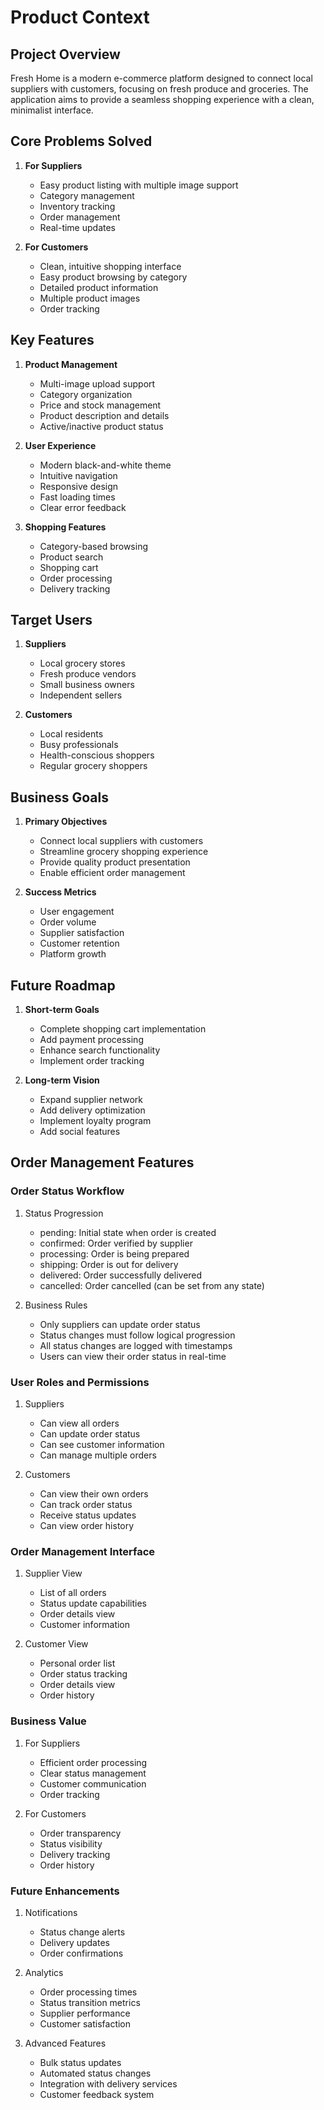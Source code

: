 # Product Context

## Project Overview
Fresh Home is a modern e-commerce platform designed to connect local suppliers with customers, focusing on fresh produce and groceries. The application aims to provide a seamless shopping experience with a clean, minimalist interface.

## Core Problems Solved
1. **For Suppliers**
   - Easy product listing with multiple image support
   - Category management
   - Inventory tracking
   - Order management
   - Real-time updates

2. **For Customers**
   - Clean, intuitive shopping interface
   - Easy product browsing by category
   - Detailed product information
   - Multiple product images
   - Order tracking

## Key Features
1. **Product Management**
   - Multi-image upload support
   - Category organization
   - Price and stock management
   - Product description and details
   - Active/inactive product status

2. **User Experience**
   - Modern black-and-white theme
   - Intuitive navigation
   - Responsive design
   - Fast loading times
   - Clear error feedback

3. **Shopping Features**
   - Category-based browsing
   - Product search
   - Shopping cart
   - Order processing
   - Delivery tracking

## Target Users
1. **Suppliers**
   - Local grocery stores
   - Fresh produce vendors
   - Small business owners
   - Independent sellers

2. **Customers**
   - Local residents
   - Busy professionals
   - Health-conscious shoppers
   - Regular grocery shoppers

## Business Goals
1. **Primary Objectives**
   - Connect local suppliers with customers
   - Streamline grocery shopping experience
   - Provide quality product presentation
   - Enable efficient order management

2. **Success Metrics**
   - User engagement
   - Order volume
   - Supplier satisfaction
   - Customer retention
   - Platform growth

## Future Roadmap
1. **Short-term Goals**
   - Complete shopping cart implementation
   - Add payment processing
   - Enhance search functionality
   - Implement order tracking

2. **Long-term Vision**
   - Expand supplier network
   - Add delivery optimization
   - Implement loyalty program
   - Add social features 

## Order Management Features

### Order Status Workflow
1. Status Progression
   - pending: Initial state when order is created
   - confirmed: Order verified by supplier
   - processing: Order is being prepared
   - shipping: Order is out for delivery
   - delivered: Order successfully delivered
   - cancelled: Order cancelled (can be set from any state)

2. Business Rules
   - Only suppliers can update order status
   - Status changes must follow logical progression
   - All status changes are logged with timestamps
   - Users can view their order status in real-time

### User Roles and Permissions
1. Suppliers
   - Can view all orders
   - Can update order status
   - Can see customer information
   - Can manage multiple orders

2. Customers
   - Can view their own orders
   - Can track order status
   - Receive status updates
   - Can view order history

### Order Management Interface
1. Supplier View
   - List of all orders
   - Status update capabilities
   - Order details view
   - Customer information

2. Customer View
   - Personal order list
   - Order status tracking
   - Order details view
   - Order history

### Business Value
1. For Suppliers
   - Efficient order processing
   - Clear status management
   - Customer communication
   - Order tracking

2. For Customers
   - Order transparency
   - Status visibility
   - Delivery tracking
   - Order history

### Future Enhancements
1. Notifications
   - Status change alerts
   - Delivery updates
   - Order confirmations

2. Analytics
   - Order processing times
   - Status transition metrics
   - Supplier performance
   - Customer satisfaction

3. Advanced Features
   - Bulk status updates
   - Automated status changes
   - Integration with delivery services
   - Customer feedback system 